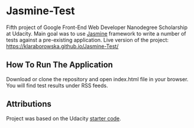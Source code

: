 
# Jasmine-Test

Fifth project of Google Front-End Web Developer Nanodegree Scholarship at Udacity. 
Main goal was to use [Jasmine](http://jasmine.github.io/) framework to write a number of tests against a pre-existing application.
Live version of the project: https://klaraborowska.github.io/Jasmine-Test/

## How To Run The Application
Download or clone the repository and open index.html file in your browser. You will find test results under RSS feeds.

## Attributions
Project was based on the Udacity [starter code](http://github.com/udacity/frontend-nanodegree-feedreader).








